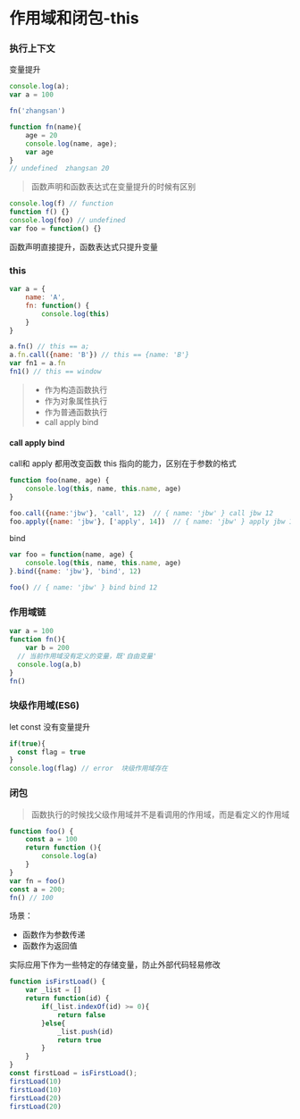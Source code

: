 # 作用域和闭包-this

### 执行上下文

变量提升

```js
console.log(a); 
var a = 100

fn('zhangsan')

function fn(name){
    age = 20
    console.log(name, age);
    var age
}
// undefined  zhangsan 20 
```

>  函数声明和函数表达式在变量提升的时候有区别

```js
console.log(f) // function
function f() {}  
console.log(foo) // undefined
var foo = function() {}
```

函数声明直接提升，函数表达式只提升变量

### this

```js
var a = {
    name: 'A',
    fn: function() {
        console.log(this)
    }
}

a.fn() // this == a;
a.fn.call({name: 'B'}) // this == {name: 'B'}
var fn1 = a.fn
fn1() // this == window
```

> - 作为构造函数执行
> - 作为对象属性执行
> - 作为普通函数执行
> - call  apply  bind

#### call apply bind

call和 apply 都用改变函数 this 指向的能力，区别在于参数的格式

```js
function foo(name, age) {
    console.log(this, name, this.name, age)
}

foo.call({name:'jbw'}, 'call', 12)  // { name: 'jbw' } call jbw 12
foo.apply({name: 'jbw'}, ['apply', 14])  // { name: 'jbw' } apply jbw 14
```

 bind

```js
var foo = function(name, age) {
    console.log(this, name, this.name, age)
}.bind({name: 'jbw'}, 'bind', 12)

foo() // { name: 'jbw' } bind bind 12
```

### 作用域链

```js
var a = 100
function fn(){
	var b = 200
  // 当前作用域没有定义的变量，既'自由变量'
  console.log(a,b)
}
fn()
```

### 块级作用域(ES6)

let const 没有变量提升

```js
if(true){
  const flag = true
}
console.log(flag) // error  块级作用域存在
```

### 闭包

> 函数执行的时候找父级作用域并不是看调用的作用域，而是看定义的作用域

```js
function foo() {
    const a = 100
    return function (){
        console.log(a)
    }
}
var fn = foo()
const a = 200;
fn() // 100 
```

场景：

- 函数作为参数传递
- 函数作为返回值 

实际应用下作为一些特定的存储变量，防止外部代码轻易修改

```js
function isFirstLoad() {
    var _list = []
    return function(id) {
        if(_list.indexOf(id) >= 0){
            return false
        }else{
            _list.push(id) 
            return true
        }
    }
}
const firstLoad = isFirstLoad();
firstLoad(10)
firstLoad(10)
firstLoad(20)
firstLoad(20)
```

